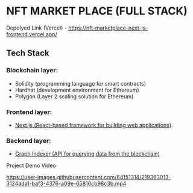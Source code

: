 # NFT MARKET PLACE (FULL STACK)

Depolyed Link (Vercel) - https://nft-marketplace-next-js-frontend.vercel.app/

## Tech Stack
### Blockchain layer:
- Solidity (programming language for smart contracts)
- Hardhat (development environment for Ethereum)
- Polygon (Layer 2 scaling solution for Ethereum)

### Frontend layer:
- [Next.js (React-based framework for building web applications)](https://github.com/BasudevBharatBhushan/NFT-Marketplace-Next-JS-Frontend)

### Backend layer:
- [Graph Indexer (API for querying data from the blockchain)](https://github.com/BasudevBharatBhushan/Subgraph-NFT-Marketplace---Graph-Indexer)

Project Demo Video


https://user-images.githubusercontent.com/64151314/219363013-3124ada1-baf3-4376-a09e-65810cb98c3b.mp4

